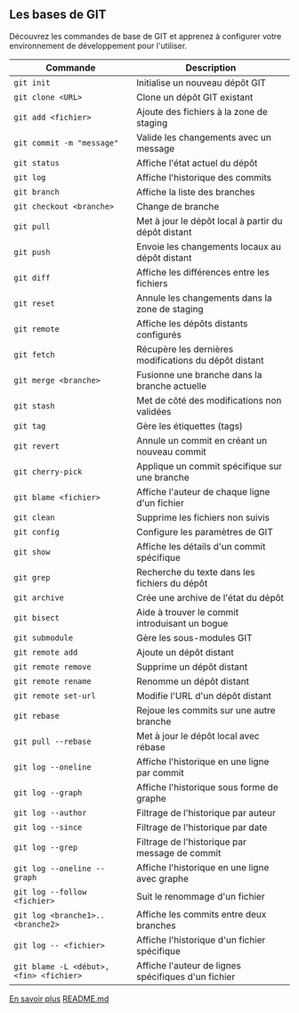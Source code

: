 ## Les bases de GIT

Découvrez les commandes de base de GIT et apprenez à configurer votre environnement de développement pour l'utiliser.

| Commande                 | Description                                  |
|-------------------------|----------------------------------------------|
| `git init`              | Initialise un nouveau dépôt GIT            |
| `git clone <URL>`       | Clone un dépôt GIT existant                |
| `git add <fichier>`     | Ajoute des fichiers à la zone de staging   |
| `git commit -m "message"` | Valide les changements avec un message    |
| `git status`            | Affiche l'état actuel du dépôt              |
| `git log`               | Affiche l'historique des commits            |
| `git branch`            | Affiche la liste des branches              |
| `git checkout <branche>` | Change de branche                        |
| `git pull`              | Met à jour le dépôt local à partir du dépôt distant |
| `git push`              | Envoie les changements locaux au dépôt distant |
| `git diff`              | Affiche les différences entre les fichiers |
| `git reset`             | Annule les changements dans la zone de staging |
| `git remote`            | Affiche les dépôts distants configurés      |
| `git fetch`             | Récupère les dernières modifications du dépôt distant |
| `git merge <branche>`   | Fusionne une branche dans la branche actuelle |
| `git stash`             | Met de côté des modifications non validées |
| `git tag`               | Gère les étiquettes (tags)                  |
| `git revert`            | Annule un commit en créant un nouveau commit |
| `git cherry-pick`       | Applique un commit spécifique sur une branche |
| `git blame <fichier>`   | Affiche l'auteur de chaque ligne d'un fichier |
| `git clean`             | Supprime les fichiers non suivis            |
| `git config`            | Configure les paramètres de GIT            |
| `git show`              | Affiche les détails d'un commit spécifique |
| `git grep`              | Recherche du texte dans les fichiers du dépôt |
| `git archive`           | Crée une archive de l'état du dépôt         |
| `git bisect`            | Aide à trouver le commit introduisant un bogue |
| `git submodule`         | Gère les sous-modules GIT                   |
| `git remote add`        | Ajoute un dépôt distant                     |
| `git remote remove`     | Supprime un dépôt distant                   |
| `git remote rename`     | Renomme un dépôt distant                    |
| `git remote set-url`    | Modifie l'URL d'un dépôt distant             |
| `git rebase`            | Rejoue les commits sur une autre branche    |
| `git pull --rebase`     | Met à jour le dépôt local avec rébase       |
| `git log --oneline`     | Affiche l'historique en une ligne par commit |
| `git log --graph`       | Affiche l'historique sous forme de graphe   |
| `git log --author`      | Filtrage de l'historique par auteur         |
| `git log --since`       | Filtrage de l'historique par date           |
| `git log --grep`        | Filtrage de l'historique par message de commit |
| `git log --oneline --graph` | Affiche l'historique en une ligne avec graphe |
| `git log --follow <fichier>` | Suit le renommage d'un fichier          |
| `git log <branche1>..<branche2>` | Affiche les commits entre deux branches |
| `git log -- <fichier>` | Affiche l'historique d'un fichier spécifique |
| `git blame -L <début>,<fin> <fichier>` | Affiche l'auteur de lignes spécifiques d'un fichier |

[En savoir plus](https://git-scm.com/docs)
[README.md](README.md)
